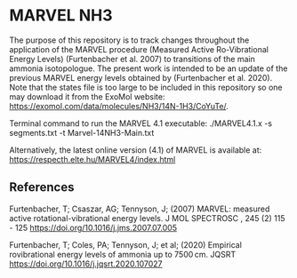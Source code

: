 # MARVEL NH3
The purpose of this repository is to track changes throughout the application of the MARVEL procedure (Measured Active Ro-Vibrational Energy Levels) (Furtenbacher et al. 2007) to transitions of the main ammonia isotopologue. The present work is intended to be an update of the previous MARVEL energy levels obtained by (Furtenbacher et al. 2020). Note that the states file is too large to be included in this repository so one may download it from the ExoMol website: https://exomol.com/data/molecules/NH3/14N-1H3/CoYuTe/.

Terminal command to run the MARVEL 4.1 executable:
./MARVEL4.1.x -s segments.txt -t Marvel-14NH3-Main.txt

Alternatively, the latest online version (4.1) of MARVEL is available at: https://respecth.elte.hu/MARVEL4/index.html

## References
 Furtenbacher, T; Csaszar, AG; Tennyson, J; (2007) MARVEL: measured active rotational-vibrational energy levels. J MOL SPECTROSC , 245 (2) 115 - 125  https://doi.org/10.1016/j.jms.2007.07.005

 Furtenbacher, T; Coles, PA; Tennyson, J; et al; (2020) Empirical rovibrational energy levels of ammonia up to 7500 cm. JQSRT  https://doi.org/10.1016/j.jqsrt.2020.107027